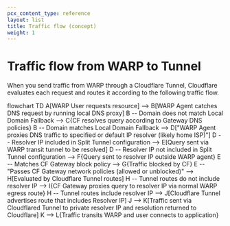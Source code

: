 ```yaml
---
pcx_content_type: reference
layout: list
title: Traffic flow (concept)
weight: 1
---
```


# Traffic flow from WARP to Tunnel

When you send traffic from WARP through a Cloudflare Tunnel, Cloudflare evaluates each request and routes it according to the following traffic flow.

<div class="mermaid">
flowchart TD
A[WARP User requests resource] --> B[WARP Agent catches DNS request by running local DNS proxy]
B -- Domain does not match Local Domain Fallback --> C{CF resolves query according to Gateway DNS policies}
B -- Domain matches Local Domain Fallback --> D["WARP Agent proxies DNS traffic to specified or default IP resolver (likely home ISP)"]
D -- Resolver IP included in Split Tunnel configuration --> E[Query sent via WARP transit tunnel to be resolved]
D -- Resolver IP not included in Split Tunnel configuration --> F{Query sent to resolver IP outside WARP agent} 
E -- Matches CF Gateway block policy --> G{Traffic blocked by CF}
E -- "Passes CF Gateway network policies (allowed or unblocked)" --> H[Evaluated by Cloudflare Tunnel routes]
H -- Tunnel routes do not include resolver IP --> I{CF Gateway proxies query to resolver IP via normal WARP egress route}
H -- Tunnel routes include resolver IP --> J[Cloudflare Tunnel advertises route that includes Resolver IP]
J --> K[Traffic sent via Cloudflared Tunnel to private resolver IP and resolution returned to Cloudflare]
K --> L{Traffic transits WARP and user connects to application}
</div>